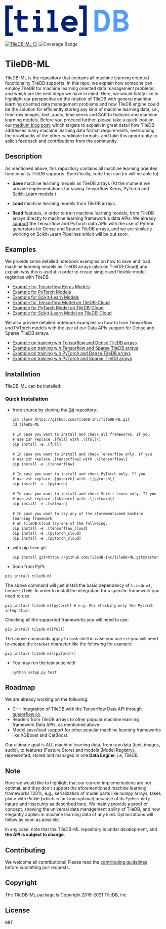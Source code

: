 <a href="https://tiledb.com"><img src="https://github.com/TileDB-Inc/TileDB/raw/dev/doc/source/_static/tiledb-logo_color_no_margin_@4x.png" alt="TileDB logo" width="400"></a>

[![TileDB-ML CI](https://github.com/TileDB-Inc/TileDB-ML/actions/workflows/ci.yml/badge.svg)](https://github.com/TileDB-Inc/TileDB-ML/actions/workflows/ci.yml)
![Coverage Badge](https://img.shields.io/endpoint?url=https://gist.githubusercontent.com/ktsitsi/2506f6c9d3375e2d636cf594340d11bf/raw/gistfile.json)

# TileDB-ML

TileDB-ML is the repository that contains all machine learning oriented functionality TileDB supports. In this repo, we explain how someone can employ 
TileDB for machine learning oriented data management problems, and which are the next steps we have in mind. Here, we would firstly like to highlight our 
perspective on the relation of TileDB with general machine learning oriented data management problems and how TileDB engine could be the solution for 
efficiently storing any kind of machine learning data, i.e., from raw images, text, audio, time series and SAR to features and machine learning models. 
Before you proceed further, please take a quick look on our [medium blog post](https://medium.com/tiledb/tiledb-as-the-data-engine-for-machine-learning-b48fb0e9b147), 
which targets to explain in great detail how TileDB addresses many machine learning data format requirements, overcoming the drawbacks of the other 
candidate formats, and take this opportunity to solicit feedback and contributions from the community.

## Description

As mentioned above, this repository contains all machine learning oriented functionality TileDB supports. Specifically, code that 
can (or will be able to): 

* **Save** machine learning models as TileDB arrays (At the moment we provide implementations for saving Tensorflow Keras, PyTorch and Scikit-Learn models.)
  
* **Load** machine learning models from TileDB arrays.     

* **Read** features, in order to train machine learning models, from TileDB arrays directly to machine learning framework's data APIs. 
  We already [support](https://github.com/TileDB-Inc/TileDB-ML/blob/master/tiledb/ml/data_apis/) the Tensorflow and PyTorch
  data APIs with the use of Python generators for Dense and Sparse TileDB arrays, and we are similarly working on Scikit-Learn 
  Pipelines which will be out soon.
  
## Examples

[comment]: <> (## Structure)
[comment]: <> (At the moment we provide code for saving and loading models to and from TileDB arrays and for loading features from TileDB arrays )

[comment]: <> (into Tensorflow Data API. The corresponding implementations for model save/load, live in ``tiledb/ml/models`` folder. )

[comment]: <> (All implemented classes &#40;``TensorflowTileDBModel``, ``PyTorchTileDBModel``, ``SklearnTileDBModel`` &#41; )

[comment]: <> (inherit from base class &#40;``TileDBModel``&#41; and implement ``save&#40;&#41;`` and ``load&#40;&#41;`` functionality. )

[comment]: <> (In case you would like to contribute model save/load implementations)

[comment]: <> (that support other machine learning frameworks, please take a look at the current implementations and commit code accordingly. Please)

[comment]: <> (also read the contributing section below.)

We provide some detailed notebook examples on how to save and load machine learning models as TileDB arrays (also on TileDB-Cloud) and explain why 
this is useful in order to create simple and flexible model registries with TileDB.

* [Example for Tensorflow Keras Models](https://github.com/TileDB-Inc/TileDB-ML/blob/master/examples/models/tensorflow_keras_tiledb_models_example.ipynb)
* [Example for PyTorch Models](https://github.com/TileDB-Inc/TileDB-ML/blob/master/examples/models/pytorch_tiledb_models_example.ipynb)
* [Example for Scikit-Learn Models](https://github.com/TileDB-Inc/TileDB-ML/blob/master/examples/models/sklearn_tiledb_models_example.ipynb)
* [Example for Tensorflow Model on TileDB-Cloud](https://github.com/TileDB-Inc/TileDB-ML/blob/master/examples/cloud/tensorflow_tiledb_cloud_ml_model_array.ipynb)
* [Example for PyTorch Model on TileDB-Cloud](https://github.com/TileDB-Inc/TileDB-ML/blob/master/examples/cloud/pytorch_tiledb_cloud_ml_model_array.ipynb)
* [Example for Scikit-Learn Model on TileDB-Cloud](https://github.com/TileDB-Inc/TileDB-ML/blob/master/examples/cloud/sklearn_tiledb_cloud_ml_model_array.ipynb)


We also provide detailed notebook examples on how to train Tensorflow and PyTorch models with the use of our Data APIs support for Dense and Sparse TileDB arrays.

* [Example on training wih Tensorflow and Dense TileDB arrays](https://github.com/TileDB-Inc/TileDB-ML/blob/master/examples/data_apis/tensorflow_data_api_tiledb_dense.ipynb)
* [Example on training wih Tensorflow and Sparse TileDB arrays](https://github.com/TileDB-Inc/TileDB-ML/blob/master/examples/data_apis/tensorflow_data_api_tiledb_sparse.ipynb)
* [Example on training wih PyTorch and Dense TileDB arrays](https://github.com/TileDB-Inc/TileDB-ML/blob/master/examples/data_apis/pytorch_data_api_tiledb_dense.ipynb)
* [Example on training wih PyTorch and Sparse TileDB arrays](https://github.com/TileDB-Inc/TileDB-ML/blob/master/examples/data_apis/pytorch_data_api_tiledb_sparse.ipynb)


## Installation

TileDB-ML can be installed:

### Quick Installation

- from source by cloning the [Git](https://github.com/TileDB-Inc/TileDB-ML) repository:

      git clone https://github.com/TileDB-Inc/TileDB-ML.git
      cd TileDB-ML
  
      # In case you want to install and check all frameworks. If you
      # use zsh replace .[full] with .\[full\]
      pip install -e .[full]

      # In case you want to install and check Tensorflow only. If you
      # use zsh replace .[tensorflow] with .\[tensorflow\]
      pip install -e .[tensorflow]

      # In case you want to install and check PyTorch only. If you
      # use zsh replace .[pytorch] with .\[pytorch\]
      pip install -e .[pytorch]

      # In case you want to install and check Scikit-Learn only. If you
      # use zsh replace .[sklearn] with .\[sklearn\]
      pip install -e .[sklearn]  

      # In case you want to try any of the aforementioned machine learning framework
      # on TileDB-Cloud try one of the follwoing.
      pip install -e .[tensorflow_cloud]
      pip install -e .[pytorch_cloud]
      pip install -e .[pytorch_cloud]

- with pip from git:

      pip install git+https://github.com/TileDB-Inc/TileDB-ML.git@master

- Soon from PyPi:

[comment]: <> (TileDB-ML is available from either [PyPI]&#40;https://test.pypi.org/project/tiledb-ml/0.1.2.2/&#41; with ``pip``:)

  ```
  pip install tiledb-ml
  ```
  The above command will just install the basic dependency of `tiledb-ml`, hence `tiledb`.
  In order to install the integration for a specific framework you need to use:
  
  ```
  pip install tiledb-ml[pytorch] # e.g. For checking only the Pytorch integration
  ```
  
  Checking all the supported frameworks you will need to use:

  ```
  pip install tiledb-ml[full]
  ```
  
  The above commands apply to `bash` shell in case you use `zsh` you will 
  need to escape the `bracket` character like the following for example:
  
  ```
  pip install tiledb-ml\[pytorch\]
  ```
  
- You may run the test suite with:
  ```
  python setup.py test
  ```
## Roadmap

We are already working on the following:

* C++ integration of TileDB with the Tensorflow Data API through [tensorflow-io](https://github.com/tensorflow/io).
* Readers from TileDB arrays to other popular machine learning framework Data APIs, as mentioned above.
* Model save/load support for other popular machine learning frameworks like XGBoost and CatBoost.

Our ultimate goal is ALL machine learning data, from raw data (text, images, audio), to features (Feature Store) and models (Model Registry), represented, stored and managed
in one **Data Engine**, i.e, TileDB.


## Note

Here we would like to highlight that our current implementations are not optimal, and they don't support the aforementioned machine learning
frameworks 100%, e.g., serialization of model parts like numpy arrays, takes place with Pickle (which is far from optimal)
because of its ``Python Only`` nature and insecurity as described [here](https://docs.python.org/3/library/pickle.html).
We mainly provide a proof of concept, showing the universal data management ability of TileDB, and how elegantly applies in 
machine learning data of any kind. Optimizations will follow as soon as possible.

In any case, note that the TileDB-ML repository is under development, and **the API is subject to change**.


## Contributing

We welcome all contributions! Please read the [contributing guidelines](https://github.com/TileDB-Inc/TileDB-ML/blob/master/CONTRIBUTING.md) 
before submitting pull requests.

## Copyright

The TileDB-ML package is Copyright 2018-2021 TileDB, Inc

## License

MIT
